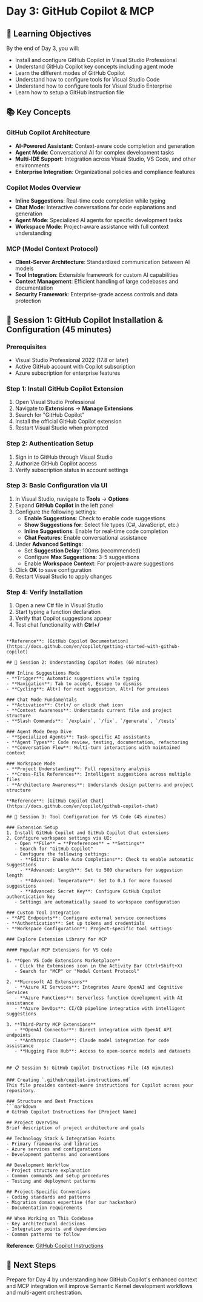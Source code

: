 # Day 3: GitHub Copilot & MCP

## 🎯 Learning Objectives

By the end of Day 3, you will:
- Install and configure GitHub Copilot in Visual Studio Professional
- Understand GitHub Copilot key concepts including agent mode
- Learn the different modes of GitHub Copilot
- Understand how to configure tools for Visual Studio Code
- Understand how to configure tools for Visual Studio Enterprise
- Learn how to setup a GitHub instruction file

## 📚 Key Concepts

### GitHub Copilot Architecture
- **AI-Powered Assistant**: Context-aware code completion and generation
- **Agent Mode**: Conversational AI for complex development tasks
- **Multi-IDE Support**: Integration across Visual Studio, VS Code, and other environments
- **Enterprise Integration**: Organizational policies and compliance features

### Copilot Modes Overview
- **Inline Suggestions**: Real-time code completion while typing
- **Chat Mode**: Interactive conversations for code explanations and generation
- **Agent Mode**: Specialized AI agents for specific development tasks
- **Workspace Mode**: Project-aware assistance with full context understanding

### MCP (Model Context Protocol)
- **Client-Server Architecture**: Standardized communication between AI models
- **Tool Integration**: Extensible framework for custom AI capabilities
- **Context Management**: Efficient handling of large codebases and documentation
- **Security Framework**: Enterprise-grade access controls and data protection

## 🚀 Session 1: GitHub Copilot Installation & Configuration (45 minutes)

### Prerequisites
- Visual Studio Professional 2022 (17.8 or later)
- Active GitHub account with Copilot subscription
- Azure subscription for enterprise features

### Step 1: Install GitHub Copilot Extension
1. Open Visual Studio Professional
2. Navigate to **Extensions** → **Manage Extensions**
3. Search for "GitHub Copilot"
4. Install the official GitHub Copilot extension
5. Restart Visual Studio when prompted

### Step 2: Authentication Setup
1. Sign in to GitHub through Visual Studio
2. Authorize GitHub Copilot access
3. Verify subscription status in account settings

### Step 3: Basic Configuration via UI
1. In Visual Studio, navigate to **Tools** → **Options**
2. Expand **GitHub Copilot** in the left panel
3. Configure the following settings:
   - **Enable Suggestions**: Check to enable code suggestions
   - **Show Suggestions for**: Select file types (C#, JavaScript, etc.)
   - **Inline Suggestions**: Enable for real-time code completion
   - **Chat Features**: Enable conversational assistance
4. Under **Advanced Settings**:
   - Set **Suggestion Delay**: 100ms (recommended)
   - Configure **Max Suggestions**: 3-5 suggestions
   - Enable **Workspace Context**: For project-aware suggestions
5. Click **OK** to save configuration
6. Restart Visual Studio to apply changes

### Step 4: Verify Installation
1. Open a new C# file in Visual Studio
2. Start typing a function declaration
3. Verify that Copilot suggestions appear
4. Test chat functionality with **Ctrl+/**
```

**Reference**: [GitHub Copilot Documentation](https://docs.github.com/en/copilot/getting-started-with-github-copilot)

## 🤖 Session 2: Understanding Copilot Modes (60 minutes)

### Inline Suggestions Mode
- **Trigger**: Automatic suggestions while typing
- **Navigation**: Tab to accept, Escape to dismiss
- **Cycling**: Alt+] for next suggestion, Alt+[ for previous

### Chat Mode Fundamentals
- **Activation**: Ctrl+/ or click chat icon
- **Context Awareness**: Understands current file and project structure
- **Slash Commands**: `/explain`, `/fix`, `/generate`, `/tests`

### Agent Mode Deep Dive
- **Specialized Agents**: Task-specific AI assistants
- **Agent Types**: Code review, testing, documentation, refactoring
- **Conversation Flow**: Multi-turn interactions with maintained context

### Workspace Mode
- **Project Understanding**: Full repository analysis
- **Cross-File References**: Intelligent suggestions across multiple files
- **Architecture Awareness**: Understands design patterns and project structure

**Reference**: [GitHub Copilot Chat](https://docs.github.com/en/copilot/github-copilot-chat)

## 🔧 Session 3: Tool Configuration for VS Code (45 minutes)

### Extension Setup
1. Install GitHub Copilot and GitHub Copilot Chat extensions
2. Configure workspace settings via UI:
   - Open **File** → **Preferences** → **Settings**
   - Search for "GitHub Copilot"
   - Configure the following settings:
     - **Editor: Enable Auto Completions**: Check to enable automatic suggestions
     - **Advanced: Length**: Set to 500 characters for suggestion length
     - **Advanced: Temperature**: Set to 0.1 for more focused suggestions
     - **Advanced: Secret Key**: Configure GitHub Copilot authentication key
   - Settings are automatically saved to workspace configuration

### Custom Tool Integration
- **API Endpoints**: Configure external service connections
- **Authentication**: Set up tokens and credentials
- **Workspace Configuration**: Project-specific tool settings

### Explore Extension Library for MCP

#### Popular MCP Extensions for VS Code

1. **Open VS Code Extensions Marketplace**
   - Click the Extensions icon in the Activity Bar (Ctrl+Shift+X)
   - Search for "MCP" or "Model Context Protocol"

2. **Microsoft AI Extensions**
   - **Azure AI Services**: Integrates Azure OpenAI and Cognitive Services
   - **Azure Functions**: Serverless function development with AI assistance
   - **Azure DevOps**: CI/CD pipeline integration with intelligent suggestions

3. **Third-Party MCP Extensions**
   - **OpenAI Connector**: Direct integration with OpenAI API endpoints
   - **Anthropic Claude**: Claude model integration for code assistance
   - **Hugging Face Hub**: Access to open-source models and datasets


## 📋 Session 5: GitHub Copilot Instructions File (45 minutes)

### Creating `.github/copilot-instructions.md`
This file provides context-aware instructions for Copilot across your repository.

### Structure and Best Practices
```markdown
# GitHub Copilot Instructions for [Project Name]

## Project Overview
Brief description of project architecture and goals

## Technology Stack & Integration Points
- Primary frameworks and libraries
- Azure services and configurations
- Development patterns and conventions

## Development Workflow
- Project structure explanation
- Common commands and setup procedures
- Testing and deployment patterns

## Project-Specific Conventions
- Coding standards and patterns
- Migration domain expertise (for our hackathon)
- Documentation requirements

## When Working on This Codebase
- Key architectural decisions
- Integration points and dependencies
- Common patterns to follow
```

**Reference**: [GitHub Copilot Instructions](https://docs.github.com/en/copilot/customizing-copilot/adding-custom-instructions-for-github-copilot)

## 🎯 Next Steps

Prepare for Day 4 by understanding how GitHub Copilot's enhanced context and MCP integration will improve Semantic Kernel development workflows and multi-agent orchestration.


